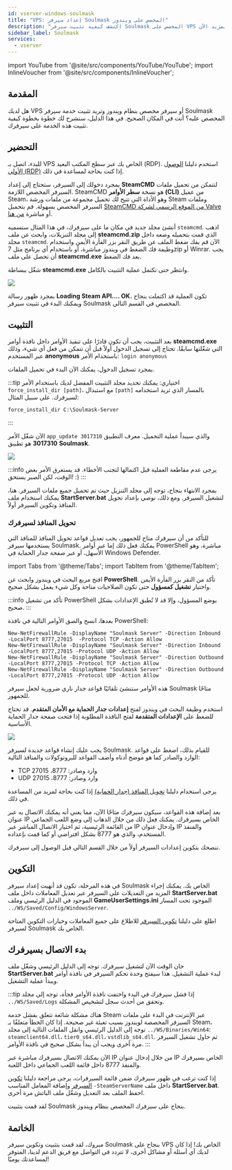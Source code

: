 ```yaml
---
id: vserver-windows-soulmask
title: "VPS: إعداد سيرفر Soulmask المخصص على ويندوز"
description: "اكتشف كيفية تثبيت سيرفر Soulmask المخصص على VPS أو سيرفر مخصص بنظام ويندوز لتجربة لعب سلسة → تعلّم المزيد الآن"
sidebar_label: Soulmask
services:
  - vserver
---
```


import YouTube from '@site/src/components/YouTube/YouTube';
import InlineVoucher from '@site/src/components/InlineVoucher';

## المقدمة

هل لديك VPS أو سيرفر مخصص بنظام ويندوز وتريد تثبيت خدمة سيرفر Soulmask المخصص عليه؟ أنت في المكان الصحيح. في هذا الدليل، سنشرح لك خطوة بخطوة كيفية تثبيت هذه الخدمة على سيرفرك.

<InlineVoucher />

## التحضير

للبدء، اتصل بـ VPS الخاص بك عبر سطح المكتب البعيد (RDP). استخدم دليلنا [الوصول الأولي (RDP)](vserver-windows-userdp.md) إذا كنت بحاجة لمساعدة في ذلك.

بمجرد دخولك إلى السيرفر، ستحتاج إلى إعداد **SteamCMD** لتتمكن من تحميل ملفات السيرفر المخصص اللازمة. SteamCMD هو نسخة **سطر الأوامر (CLI)** من عميل Steam، وهو الأداة التي تتيح لك تحميل مجموعة من ملفات ورشة Steam وملفات السيرفر المخصص بسهولة. قم بتحميل [SteamCMD من الموقع الرسمي لشركة Valve](https://developer.valvesoftware.com/wiki/SteamCMD) أو مباشرة [من هنا](https://steamcdn-a.akamaihd.net/client/installer/steamcmd.zip).

أنشئ مجلد جديد في مكان ما على سيرفرك، في هذا المثال سنسميه `steamcmd`. اذهب إلى مجلد التنزيلات، وابحث عن ملف **steamcmd.zip** الذي قمت بتحميله وضعه داخل مجلد `steamcmd`. الآن قم بفك ضغط الملف عن طريق النقر بزر الفأرة الأيمن واستخدام وظيفة فك الضغط في ويندوز مباشرة، أو باستخدام أي برنامج مثل 7zip أو Winrar. يجب أن تحصل على ملف **steamcmd.exe** بعد فك الضغط.

شغّل ببساطة **steamcmd.exe** وانتظر حتى تكتمل عملية التثبيت بالكامل.

![](https://github.com/zaphosting/docs/assets/42719082/ffb8e8a1-26e3-4d16-9baf-938e17ec1613)

بمجرد ظهور رسالة **Loading Steam API.... OK**، تكون العملية قد اكتملت بنجاح ويمكنك البدء في تثبيت سيرفر Soulmask المخصص في القسم التالي.

## التثبيت

بعد التثبيت، يجب أن تكون قادرًا على تنفيذ الأوامر داخل نافذة أوامر **steamcmd.exe** التي شغّلتها سابقًا. تحتاج إلى تسجيل الدخول أولاً قبل أن تتمكن من فعل أي شيء، وذلك عبر المستخدم **anonymous** باستخدام الأمر: `login anonymous`

بمجرد تسجيل الدخول، يمكنك الآن البدء في تحميل الملفات.

:::tip
اختياري: يمكنك تحديد مجلد التثبيت المفضل لديك باستخدام الأمر `force_install_dir [path]`، مع استبدال `[path]` بالمسار الذي تريد استخدامه لسيرفرك. على سبيل المثال:
```
force_install_dir C:\Soulmask-Server
```
:::

الآن شغّل الأمر `app_update 3017310` والذي سيبدأ عملية التحميل. معرف التطبيق **3017310** هو تطبيق **Soulmask**.

![](https://github.com/zaphosting/docs/assets/42719082/b265a784-cf9a-43dc-b100-376f080e18f3)

:::info
يرجى عدم مقاطعة العملية قبل اكتمالها لتجنب الأخطاء. قد يستغرق الأمر بعض الوقت، لكن الصبر يستحق! :)
:::

بمجرد الانتهاء بنجاح، توجه إلى مجلد التنزيل حيث تم تحميل جميع ملفات السيرفر. هنا، يمكنك استخدام ملف **StartServer.bat** لتشغيل السيرفر. ومع ذلك، نوصي بإعداد تحويل المنافذ وتكوين السيرفر أولاً.

### تحويل المنافذ لسيرفرك

للتأكد من أن سيرفرك متاح للجمهور، يجب تعديل قواعد تحويل المنافذ للمنافذ التي يستخدمها سيرفر Soulmask. يمكنك فعل ذلك إما عبر أوامر PowerShell مباشرة، وهو الأسهل، أو عبر صفحة جدار الحماية في Windows Defender.

import Tabs from '@theme/Tabs';
import TabItem from '@theme/TabItem';

<Tabs>
<TabItem value="powershell" label="عبر PowerShell" default>

افتح مربع البحث في ويندوز وابحث عن **PowerShell**. تأكد من النقر بزر الفأرة الأيمن واختيار **تشغيل كمسؤول** حتى تكون الصلاحيات متاحة وكل شيء يعمل بشكل صحيح.

:::info
تأكد من تشغيل PowerShell بوضع المسؤول، وإلا قد لا تُطبق الإعدادات بشكل صحيح.
:::

بعدها، انسخ والصق الأوامر التالية في نافذة PowerShell:
```
New-NetFirewallRule -DisplayName "Soulmask Server" -Direction Inbound -LocalPort 8777,27015  -Protocol TCP -Action Allow
New-NetFirewallRule -DisplayName "Soulmask Server" -Direction Inbound -LocalPort 8777,27015 -Protocol UDP -Action Allow
New-NetFirewallRule -DisplayName "Soulmask Server" -Direction Outbound -LocalPort 8777,27015 -Protocol TCP -Action Allow
New-NetFirewallRule -DisplayName "Soulmask Server" -Direction Outbound -LocalPort 8777,27015 -Protocol UDP -Action Allow
```

هذه الأوامر ستنشئ تلقائيًا قواعد جدار ناري ضرورية لجعل سيرفر Soulmask متاحًا للجمهور.

</TabItem>

<TabItem value="windefender" label="عبر Windows Defender">

استخدم وظيفة البحث في ويندوز لفتح **إعدادات جدار الحماية مع الأمان المتقدم**. قد تحتاج للضغط على **الإعدادات المتقدمة** لفتح النافذة المطلوبة إذا فتحت صفحة جدار الحماية الأساسية.

![](https://github.com/zaphosting/docs/assets/42719082/5fb9f943-7e51-4d8f-9df4-2f5ff60857d3)

يجب عليك إنشاء قواعد جديدة لسيرفر Soulmask. للقيام بذلك، اضغط على قواعد الوارد والصادر كما هو موضح أدناه وأضف القواعد للبروتوكولات والمنافذ التالية:
- TCP وارد وصادر: 8777، 27015
- UDP وارد وصادر: 8777، 27015

يرجى استخدام دليلنا [تحويل المنافذ (جدار الحماية)](vserver-windows-port.md) إذا كنت بحاجة لمزيد من المساعدة في ذلك.

</TabItem>
</Tabs>

بعد إضافة هذه القواعد، سيكون سيرفرك متاحًا الآن، مما يعني أنه يمكنك الاتصال به عبر عنوان IP الخاص بسيرفرك. يمكنك فعل ذلك من خلال الذهاب إلى وضع اللعب الجماعي من القائمة الرئيسية، ثم اختيار الاتصال المباشر عبر IP وإدخال عنوان IP والمنفذ المستخدم، والذي هو 8777 بشكل افتراضي أو كما قمت بإعداده.

ننصحك بتكوين إعدادات السيرفر أولاً من خلال القسم التالي قبل الوصول إلى سيرفرك.

## التكوين

في هذه المرحلة، تكون قد أنهيت إعداد سيرفر Soulmask الخاص بك. يمكنك إجراء المزيد من التعديلات على السيرفر عبر تعديل المعاملات داخل ملف **StartServer.bat** الموجود في الدليل الرئيسي وملف **GameUserSettings.ini** الموجود تحت المسار `../WS/Saved/Config/WindowsServer`.

اطلع على دليلنا [تكوين السيرفر](soulmask-configuration.md) للاطلاع على جميع المعاملات وخيارات التكوين المتاحة لسيرفر Soulmask الخاص بك.

## بدء الاتصال بسيرفرك

حان الوقت الآن لتشغيل سيرفرك. توجه إلى الدليل الرئيسي وشغّل ملف **StartServer.bat** لبدء عملية التشغيل. هذا سيفتح وحدة تحكم السيرفر في نافذة أوامر ويبدأ عملية التشغيل.

:::tip
إذا فشل سيرفرك في البدء واختفت نافذة الأوامر فجأة، توجه إلى مجلد `../WS/Saved/Logs` وتحقق من أحدث سجل لتشخيص المشكلة.

هناك مشكلة شائعة تتعلق بفشل خدمة Steam عبر الإنترنت في البدء على ملفات السيرفر المخصصة لويندوز بسبب تعبئة غير صحيحة. إذا كان الخطأ متعلقًا بـ Steam، توجه إلى الدليل الرئيسي وانقل الملفات التالية إلى مجلد `../WS/Binaries/Win64`: `steamclient64.dll`، `tier0_s64.dll`، `vstdlib_s64.dll`. ثم حاول تشغيل السيرفر مرة أخرى ويجب أن يبدأ بشكل صحيح في نافذة الأوامر.
:::

الآن يمكنك الاتصال بسيرفرك مباشرة عبر IP من خلال إدخال عنوان IP الخاص بسيرفرك والمنفذ 8777 داخل قائمة اللعب الجماعي داخل اللعبة.

إذا كنت ترغب في ظهور سيرفرك ضمن قائمة السيرفرات، يرجى مراجعة دليلنا [تكوين السيرفر](soulmask-configuration.md) وإضافة المعامل المناسب `-SteamServerName` داخل ملف **StartServer.bat**. احفظ الملف بعد التعديل وشغّل ملف الباتش مرة أخرى.

لقد قمت بتثبيت Soulmask بنجاح على سيرفرك المخصص بنظام ويندوز.

## الخاتمة

مبروك، لقد قمت بتثبيت وتكوين سيرفر Soulmask بنجاح على VPS الخاص بك! إذا كان لديك أي أسئلة أو مشاكل أخرى، لا تتردد في التواصل مع فريق الدعم لدينا، المتوفر لمساعدتك يوميًا!

<InlineVoucher />